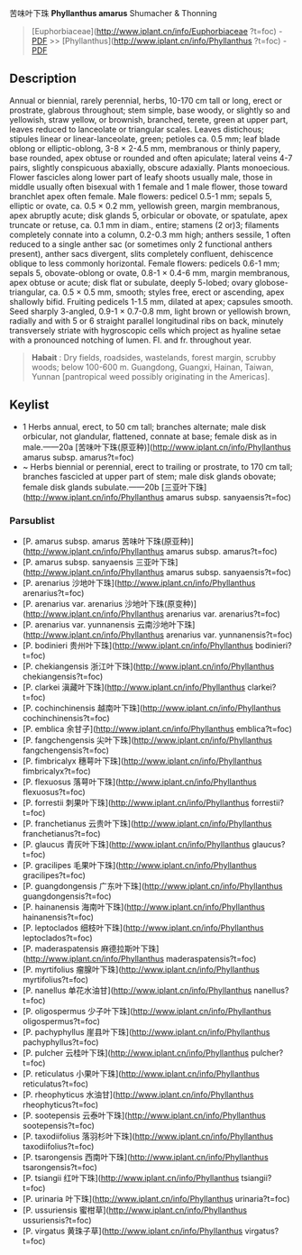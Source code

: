 苦味叶下珠 **Phyllanthus amarus** Shumacher & Thonning

> [Euphorbiaceae](http://www.iplant.cn/info/Euphorbiaceae ?t=foc) - [PDF](http://iplant.cn/foc/pdf/Euphorbiaceae.pdf) >> [Phyllanthus](http://www.iplant.cn/info/Phyllanthus ?t=foc) - [PDF](http://www.iplant.cn/foc/pdf/Phyllanthus.pdf)
## Description

Annual or biennial, rarely perennial, herbs, 10-170 cm tall or long, erect or prostrate, glabrous throughout; stem simple, base woody, or slightly so and yellowish, straw yellow, or brownish, branched, terete, green at upper part, leaves reduced to lanceolate or triangular scales. Leaves distichous; stipules linear or linear-lanceolate, green; petioles ca. 0.5 mm; leaf blade oblong or elliptic-oblong, 3-8 × 2-4.5 mm, membranous or thinly papery, base rounded, apex obtuse or rounded and often apiculate; lateral veins 4-7 pairs, slightly conspicuous abaxially, obscure adaxially. Plants monoecious. Flower fascicles along lower part of leafy shoots usually male, those in middle usually often bisexual with 1 female and 1 male flower, those toward branchlet apex often female. Male flowers: pedicel 0.5-1 mm; sepals 5, elliptic or ovate, ca. 0.5 × 0.2 mm, yellowish green, margin membranous, apex abruptly acute; disk glands 5, orbicular or obovate, or spatulate, apex truncate or retuse, ca. 0.1 mm in diam., entire; stamens (2 or)3; filaments completely connate into a column, 0.2-0.3 mm high; anthers sessile, 1 often reduced to a single anther sac (or sometimes only 2 functional anthers present), anther sacs divergent, slits completely confluent, dehiscence oblique to less commonly horizontal. Female flowers: pedicels 0.6-1 mm; sepals 5, obovate-oblong or ovate, 0.8-1 × 0.4-6 mm, margin membranous, apex obtuse or acute; disk flat or subulate, deeply 5-lobed; ovary globose-triangular, ca. 0.5 × 0.5 mm, smooth; styles free, erect or ascending, apex shallowly bifid. Fruiting pedicels 1-1.5 mm, dilated at apex; capsules smooth. Seed sharply 3-angled, 0.9-1 × 0.7-0.8 mm, light brown or yellowish brown, radially and with 5 or 6 straight parallel longitudinal ribs on back, minutely transversely striate with hygroscopic cells which project as hyaline setae with a pronounced notching of lumen. Fl. and fr. throughout year.

> **Habait** : 
> Dry fields, roadsides, wastelands, forest margin, scrubby woods; below 100-600 m. Guangdong, Guangxi, Hainan, Taiwan, Yunnan [pantropical weed possibly originating in the Americas].

## Keylist
* 1 Herbs annual, erect, to 50 cm tall; branches alternate; male disk orbicular, not glandular, flattened, connate at base; female disk as in male.——20a  [苦味叶下珠(原亚种)](http://www.iplant.cn/info/Phyllanthus amarus subsp. amarus?t=foc)
* ~ Herbs biennial or perennial, erect to trailing or prostrate, to 170 cm tall; branches fascicled at upper part of stem; male disk glands obovate; female disk glands subulate.——20b  [三亚叶下珠](http://www.iplant.cn/info/Phyllanthus amarus subsp. sanyaensis?t=foc)

### Parsublist

* [P.  amarus subsp. amarus  苦味叶下珠(原亚种)](http://www.iplant.cn/info/Phyllanthus amarus subsp. amarus?t=foc)
* [P.  amarus subsp. sanyaensis  三亚叶下珠](http://www.iplant.cn/info/Phyllanthus amarus subsp. sanyaensis?t=foc)
* [P.  arenarius  沙地叶下珠](http://www.iplant.cn/info/Phyllanthus arenarius?t=foc)
* [P.  arenarius var. arenarius  沙地叶下珠(原变种)](http://www.iplant.cn/info/Phyllanthus arenarius var. arenarius?t=foc)
* [P.  arenarius var. yunnanensis  云南沙地叶下珠](http://www.iplant.cn/info/Phyllanthus arenarius var. yunnanensis?t=foc)
* [P.  bodinieri  贵州叶下珠](http://www.iplant.cn/info/Phyllanthus bodinieri?t=foc)
* [P.  chekiangensis  浙江叶下珠](http://www.iplant.cn/info/Phyllanthus chekiangensis?t=foc)
* [P.  clarkei  滇藏叶下珠](http://www.iplant.cn/info/Phyllanthus clarkei?t=foc)
* [P.  cochinchinensis  越南叶下珠](http://www.iplant.cn/info/Phyllanthus cochinchinensis?t=foc)
* [P.  emblica  余甘子](http://www.iplant.cn/info/Phyllanthus emblica?t=foc)
* [P.  fangchengensis  尖叶下珠](http://www.iplant.cn/info/Phyllanthus fangchengensis?t=foc)
* [P.  fimbricalyx  穗萼叶下珠](http://www.iplant.cn/info/Phyllanthus fimbricalyx?t=foc)
* [P.  flexuosus  落萼叶下珠](http://www.iplant.cn/info/Phyllanthus flexuosus?t=foc)
* [P.  forrestii  刺果叶下珠](http://www.iplant.cn/info/Phyllanthus forrestii?t=foc)
* [P.  franchetianus  云贵叶下珠](http://www.iplant.cn/info/Phyllanthus franchetianus?t=foc)
* [P.  glaucus  青灰叶下珠](http://www.iplant.cn/info/Phyllanthus glaucus?t=foc)
* [P.  gracilipes  毛果叶下珠](http://www.iplant.cn/info/Phyllanthus gracilipes?t=foc)
* [P.  guangdongensis  广东叶下珠](http://www.iplant.cn/info/Phyllanthus guangdongensis?t=foc)
* [P.  hainanensis  海南叶下珠](http://www.iplant.cn/info/Phyllanthus hainanensis?t=foc)
* [P.  leptoclados  细枝叶下珠](http://www.iplant.cn/info/Phyllanthus leptoclados?t=foc)
* [P.  maderaspatensis  麻德拉斯叶下珠](http://www.iplant.cn/info/Phyllanthus maderaspatensis?t=foc)
* [P.  myrtifolius  瘤腺叶下珠](http://www.iplant.cn/info/Phyllanthus myrtifolius?t=foc)
* [P.  nanellus  单花水油甘](http://www.iplant.cn/info/Phyllanthus nanellus?t=foc)
* [P.  oligospermus  少子叶下珠](http://www.iplant.cn/info/Phyllanthus oligospermus?t=foc)
* [P.  pachyphyllus  崖县叶下珠](http://www.iplant.cn/info/Phyllanthus pachyphyllus?t=foc)
* [P.  pulcher  云桂叶下珠](http://www.iplant.cn/info/Phyllanthus pulcher?t=foc)
* [P.  reticulatus  小果叶下珠](http://www.iplant.cn/info/Phyllanthus reticulatus?t=foc)
* [P.  rheophyticus  水油甘](http://www.iplant.cn/info/Phyllanthus rheophyticus?t=foc)
* [P.  sootepensis  云泰叶下珠](http://www.iplant.cn/info/Phyllanthus sootepensis?t=foc)
* [P.  taxodiifolius  落羽杉叶下珠](http://www.iplant.cn/info/Phyllanthus taxodiifolius?t=foc)
* [P.  tsarongensis  西南叶下珠](http://www.iplant.cn/info/Phyllanthus tsarongensis?t=foc)
* [P.  tsiangii  红叶下珠](http://www.iplant.cn/info/Phyllanthus tsiangii?t=foc)
* [P.  urinaria  叶下珠](http://www.iplant.cn/info/Phyllanthus urinaria?t=foc)
* [P.  ussuriensis  蜜柑草](http://www.iplant.cn/info/Phyllanthus ussuriensis?t=foc)
* [P.  virgatus  黄珠子草](http://www.iplant.cn/info/Phyllanthus virgatus?t=foc)
